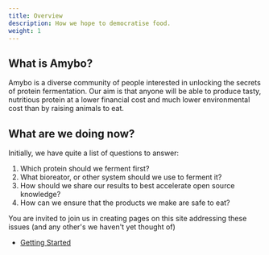 ```yaml
---
title: Overview
description: How we hope to democratise food.
weight: 1
---
```


## What is Amybo?

Amybo is a diverse community of people interested in unlocking the secrets of protein fermentation.  Our aim is that anyone will be able to produce tasty, nutritious protein at a lower financial cost and much lower environmental cost than by raising animals to eat.

## What are we doing now?

Initially, we have quite a list of questions to answer:

1. Which protein should we ferment first?
2. What bioreator, or other system should we use to ferment it?
3. How should we share our results to best accelerate open source knowledge?
4. How can we ensure that the products we make are safe to eat?

You are invited to join us in creating pages on this site addressing these issues (and any other's we haven't yet thought of)

* [Getting Started](/docs/getting-started/)
